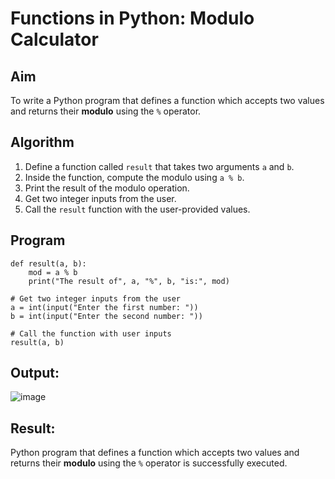 # Functions in Python: Modulo Calculator

## Aim
To write a Python program that defines a function which accepts two values and returns their **modulo** using the `%` operator.

## Algorithm
1. Define a function called `result` that takes two arguments `a` and `b`.
2. Inside the function, compute the modulo using `a % b`.
3. Print the result of the modulo operation.
4. Get two integer inputs from the user.
5. Call the `result` function with the user-provided values.

## Program
```
def result(a, b):
    mod = a % b
    print("The result of", a, "%", b, "is:", mod)

# Get two integer inputs from the user
a = int(input("Enter the first number: "))
b = int(input("Enter the second number: "))

# Call the function with user inputs
result(a, b)
```

## Output:
![image](https://github.com/user-attachments/assets/8e7189e7-776e-41d6-931c-3d732ce5fc44)





## Result:
Python program that defines a function which accepts two values and returns their **modulo** using the `%` operator is successfully executed.
